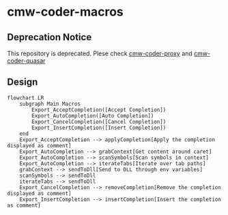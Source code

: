 # cmw-coder-macros

## Deprecation Notice

This repository is deprecated. Plese check [cmw-coder-proxy](https://github.com/cmw-coder/cmw-coder-proxy) and [cmw-coder-quasar](https://github.com/cmw-coder/cmw-coder-quasar)

## Design

```mermaid
flowchart LR
	subgraph Main Macros
    	Export_AcceptCompletion([Accept Completion])
    	Export_AutoCompletion([Auto Completion])
    	Export_CancelCompletion([Cancel Completion])
    	Export_InsertCompletion([Insert Completion])
    end
    Export_AcceptCompletion --> applyCompletion[Apply the completion displayed as comment]
    Export_AutoCompletion --> grabContext[Get content around caret]
    Export_AutoCompletion --> scanSymbols[Scan symbols in context]
    Export_AutoCompletion --> iterateTabs[Iterate over tab paths]
    grabContext --> sendToDll[Send to DLL through env variables]
    scanSymbols --> sendToDll
    iterateTabs --> sendToDll
    Export_CancelCompletion --> removeCompletion[Remove the completion displayed as comment]
    Export_InsertCompletion --> insertCompletion[Insert the completion as comment]
```
